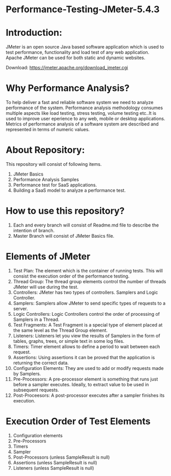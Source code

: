 # Performance-Testing-JMeter-5.4.3

<h1><b>Introduction:</b></h1>

JMeter is an open source Java based software application
which is used to test performance, functionality and load
test of any web application. Apache JMeter can be
used for both static and dynamic websites.

Download: https://jmeter.apache.org/download_jmeter.cgi

<h1><b>Why Performance Analysis?</b></h1>

To help deliver a fast and reliable software system we need to analyze performance of the system. Performance analysis methodology consumes multiple aspects like load testing, stress testing, volume testing etc..It is used to improve user eperience to any web, mobile or desktop applications. Metrics of performance analysis of a software system are described and represented in terms of numeric values.

<h1><b>About Repository:</b></h1>

This repository will consist of following items.
1. JMeter Basics
2. Performance Analysis Samples
3. Performance test for SaaS applications.
4. Building a SaaS model to analyze a performance test.

<h1><b>How to use this repository?</b></h1>

1. Each and every branch will consist of Readme.md file to describe the intention of branch.
2. Master Branch will consist of JMeter Basics file.

<h1><b>Elements of JMeter</b></h1>

1. Test Plan: The element which is the container of running tests. This will consist the execution order of the performance testing.
2. Thread Group: The thread group elements control the number of threads JMeter will use during the test.
3. Controllers: JMeter has two types of controllers. Samplers and Logic Controller.
4. Samplers: Samplers allow JMeter to send specific types of requests to a server.
5. Logic Controllers: Logic Controllers control the order of processing of Samplers in a Thread.
6. Test Fragments: A Test Fragment is a special type of element placed at the same level as the Thread Group element.
7. Listeners: Listeners let you view the results of Samplers in the form of tables, graphs, trees, or simple text in some log files.
8. Timers: Timer element allows to define a period to wait between each request.
9. Assertions: Using assertions it can be proved that the application is returning the correct data.
10. Configuration Elements: They are used to add or modify requests made by Samplers.
11. Pre-Processors: A pre-processor element is something that runs just before a sampler executes. Ideally, to extract value to be used in subsequent requests.
12. Post-Proceesors: A post-processor executes after a sampler finishes its execution.

<h1><b>Execution Order of Test Elements</b></h1>

1. Configuration elements
2. Pre-Processors
3. Timers
4. Sampler
5. Post-Processors (unless SampleResult is null)
6. Assertions (unless SampleResult is null)
7. Listeners (unless SampleResult is null)



